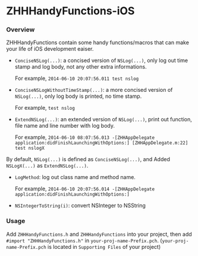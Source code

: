 ZHHHandyFunctions-iOS
=====================

### Overview
ZHHHandyFunctions contain some handy functions/macros that can make your life of iOS development eaiser.

* `ConciseNSLog(...)`: a concised version of `NSLog(...)`, only log out time stamp and log body, not any other extra informations.

	For example, `2014-06-10 20:07:56.011 test nslog`

* `ConciseNSLogWithoutTimeStamp(...)`: a more concised version of `NSLog(...)`, only log body is printed, no time stamp. 

	For example, `test nslog`

* `ExtendNSLog(...)`: an extended version of `NSLog(...)`, print out function, file name and line number with log body.

	For example, `2014-06-10 08:07:56.013 -[ZHHAppDelegate application:didFinishLaunchingWithOptions:] [ZHHAppDelegate.m:22] test nslogX`

By default, `NSLog(...)` is defined as `ConciseNSLog(...)`, and Added `NSLogX(...)` as `ExtendNSLog(...)`.

* `LogMethod`: log out class name and method name.

	For example, `2014-06-10 20:07:56.014 -[ZHHAppDelegate application:didFinishLaunchingWithOptions:]`

* `NSIntegerToString(i)`: convert NSInteger to NSString

### Usage

Add `ZHHHandyFunctions.h` and `ZHHHandyFunctions` into your project, then add `#import "ZHHHandyFunctions.h"` in `your-proj-name-Prefix.pch`. (`your-proj-name-Prefix.pch` is located in `Supporting Files` of your project)


